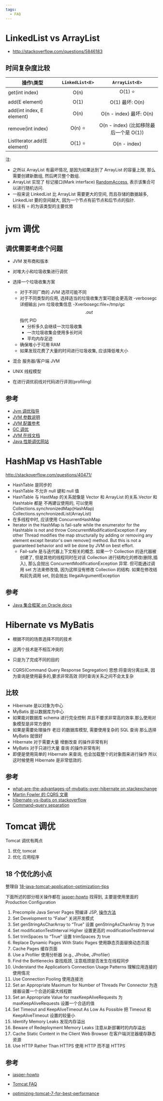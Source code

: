 ```yaml
---
tags:
  - FAQ
---
```


# LinkedList vs ArrayList

- http://stackoverflow.com/questions/5846183

## 时间复杂度比较

| 操作\类型                   | `LinkedList<E>` |             `ArrayList<E>`             |
| --------------------------- | :-------------: | :------------------------------------: |
| get(int index)              |      O(n)       |              O(1) :star:               |
| add(E element)              |      O(1)       |            O(1) 最坏: O(n)             |
| add(int index, E element)   |      O(n)       |        O(n - index) 最坏: O(n)         |
| remove(int index)           |   O(n) :star:   | O(n - index) (比如移除最后一个是 O(1)) |
| ListIterator.add(E element) |   O(1) :star:   |              O(n - index)              |

注:

- 之所以 ArrayList 有最坏情况, 是因为如果达到了 ArrayList 的容量上限, 那么需要创建新数组, 然后拷贝整个数组.
- ArrayList 实现了 标记接口(Mark interface) [RandomAccess](http://docs.oracle.com/javase/7/docs/api/java/util/RandomAccess.html), 表示该集合可以进行随机访问.
- 一般来说 LinkedList 比 ArrayList 需要更大的空间, 而且存储的数据越多, LinkedList 要的空间越大, 因为一个节点有前节点和后节点的指针.
- 标注有 :star: 的为该类型的主要优势

# jvm 调优

## 调优需要考虑个问题

- JVM 发布商和版本
- 对堆大小和垃圾收集进行调优
- 选择一个垃圾收集方案
  - 对于不同厂商的 JVM 选项可能不同
  - 对于不同类型的应用, 选择适当的垃圾收集方案可能会更高效
    -verbosegc 详细输出 jvm 垃圾收集信息
    -Xverbosegc:file=/tmp/gc$$.out $$ 指代 PID
    - 分析多久会继续一次垃圾收集
    - 一次垃圾收集会使用多长时间
    - 平均内存足迹
  - 确保堆小于可用 RAM
  - 如果发现花费了大量的时间进行垃圾收集, 应该降低堆大小
- 混合 服务器/客户端 JVM
- UNIX 线程模型

- 在进行调优前线对代码进行评测(profiling)

## 参考

- [Jvm 调优指导](http://docs.oracle.com/cd/E13222_01/wls/docs81/perform/JVMTuning.html)
- [JVM 参数说明](http://www.oracle.com/technetwork/java/javase/tech/vmoptions-jsp-140102.html)
- [JVM 配置参考](http://docs.oracle.com/cd/E22289_01/html/821-1274/configuring-the-default-jvm-and-java-arguments.html)
- [GC 调优](http://www.oracle.com/technetwork/java/javase/gc-tuning-6-140523.html)
- [JVM 在线文档](http://www.oracle.com/technetwork/java/javase/tech/index-jsp-137187.html)
- [Java 性能调优网站](http://www.javaperformancetuning.com/)

# HashMap vs HashTable

http://stackoverflow.com/questions/40471/

- HashTable 是同步的
- HashTable 不允许 null 键和 null 值
- HashTable 与 HastMap 的关系就像是 Vector 和
  ArrayList 的关系.Vector 和 Hashtable 都是
  不再建议使用的, 可以使用
  Collections.synchronizedMap(HashMap)
  Collections.synchronizedList(ArrayList)
- 在多线程中时, 应该使用 ConcurrentHashMap
- Iterator in the HashMap is fail-safe while the enumerator for the Hashtable is not and throw ConcurrentModificationException if any other Thread modifies the map structurally by adding or removing any element except Iterator's own remove() method. But this is not a guaranteed behavior and will be done by JVM on best effort.
  - Fail-safe 是与迭代器上下文相关的概念. 如果一个 Collection 的迭代器被创建了, 但是其他的线程同时在对该 Collection 进行结构化的修改(删除,插入), 那么会抛出 ConcurrentModificationException 异常. 但可能通过调用 set 方法来修改值, 因为这样没有修改 Collection 的结构. 如果在修改结构前先调用 set, 则会抛出 IllegalArgumentException

## 参考

- [Java 集合框架 on Oracle docs](http://docs.oracle.com/javase/7/docs/technotes/guides/collections/index.html)

# Hibernate vs MyBatis

- 根据不同的场景选择不同的技术
- 这两个技术是不相互冲突的
- 只是为了完成不同的目的

- CQRS(Command Query Response Segregation)
  思想:将查询分离出来, 因为查询是使用最多的,要求非常高效
  同时查询关系之间不会太复杂

## 比较

- Hibernate 是以对象为中心
- MyBatis 是以数据库为中心
- 如果能对数据库 schema 进行完全控制
  并且不要求非常高的效率.那么使用对象模型是非常方便的
- 如果是需要处理操作 老旧 的数据库模型, 需要使用复杂的 SQL 查询
  那么选择 MyBatis 就很好
- Hibernate 对于需要大量 增删改查 的操作非常有利
- MyBatis 对于只进行大量 查询 的操作非常有利
- 即便是使用简单的 Hibernate 来查询, 也会加载整个的对象图来进行操作
  所以这时候使用 Hibernate 是非常低效的.

## 参考

- [what-are-the-advantages-of-mybatis-over-hibernate on stackexchange](http://programmers.stackexchange.com/questions/158109)
- [Martin Fowler 的 CQRS 文章](http://martinfowler.com/bliki/CQRS.html)
- [hibernate-vs-ibatis on stackoverflow](http://stackoverflow.com/questions/1984548/)
- [Command–query separation](http://en.wikipedia.org/wiki/Command%E2%80%93query_separation)

# Tomcat 调优

Tomcat 调优有两点

1. 优化 tomcat
2. 优化 应用程序

## 18 个优化的小点

整理自 [18-java-tomcat-application-optimization-tips](http://blog.monitis.com/2011/08/06/18-java-tomcat-application-optimization-tips/)

下面所述的部分相关操作都在 [jasper-howto] 找得到, 主要是使用里面的 Production Configuration

1. Precompile Java Server Pages
   预编译 JSP, [操作方法](http://tomcat.apache.org/tomcat-8.0-doc/jasper-howto.html#Web_Application_Compilation)
1. Set Development to “False”
   关闭开发模式
1. Set genStringAsCharArray to “True”
   设置 genStringAsCharArray 为 true
1. Set modificationTestInterval Higher
   设置更高的 modificationTestInterval
1. Set trimSpaces to “True”
   设置 trimSpaces 为 true
1. Replace Dynamic Pages With Static Pages
   使用静态页面替换动态页面
1. Cache Pages
   缓存页面
1. Use a Profiler
   使用分析器 (e.g., JProbe, JProfiler)
1. Find the Bottlenecks
   查找瓶颈, 注意瓶颈是否发生在线程同步
1. Understand the Application’s Connection Usage Patterns
   理解应用连接的使用情况
1. Use Connection Pooling
   使用连接池
1. Set an Appropriate Maximum for Number of Threads Per Connector
   为连接器设置一个合适的最大线程数
1. Set an Appropriate Value for maxKeepAliveRequests
   为 maxKeepAliveRequests 设置一个合适的值
1. Set Timeout and KeepAliveTimeout As Low As Possible
   把 Timeout 和 KeepAliveTimeout 设置的较量小
1. Identify Memory Leaks
   发现内存溢出
1. Beware of Redeployment Memory Leaks
   注意从新部署时的内存溢出
1. Cache Static Content in the Client Web Browser
   在客户端浏览器缓存静态资源
1. Use HTTP Rather Than HTTPS
   使用 HTTP 而不是 HTTPS

## 参考

- [jasper-howto]
- [Tomcat FAQ](http://wiki.apache.org/tomcat/FAQ)
- [optimizing-tomcat-7-for-best-performance](http://shereifhawary.blogspot.com/2013/04/optimizing-tomcat-7-for-best-performance.html)

  [jasper-howto]: http://tomcat.apache.org/tomcat-8.0-doc/jasper-howto.html
